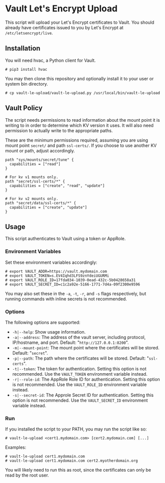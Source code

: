 # Vault Let's Encrypt Upload

This script will upload your Let's Encrypt certificates to Vault. You should already have certificates issued to you by Let's Encrypt at `/etc/letsencrypt/live`.

## Installation

You will need hvac, a Python client for Vault.

    # pip3 install hvac
    
You may then clone this repository and optionally install it to your user or system bin directory.

    # cp vault-le-upload/vault-le-upload.py /usr/local/bin/vault-le-upload
    
## Vault Policy

The script needs permissions to read information about the mount point it is writing to in order to determine which KV version it uses. It will also need permission to actually write to the appropriate paths.

These are the minimum permissions required, assuming you are using mount point `secret/` and path `ssl-certs/`. If you choose to use another KV mount or path, adjust accordingly.

    path "sys/mounts/secret/tune" {
      capabilities = ["read"]
    }
    
    # For kv v1 mounts only.
    path "secret/ssl-certs/*" {
      capabilities = ["create", "read", "update"]
    }
    
    # For kv v2 mounts only.
    path "secret/data/ssl-certs/*" {
      capabilities = ["create", "update"]
    }
    
## Usage

This script authenticates to Vault using a token or AppRole.

### Environment Variables

Set these environment variables accordingly:

    # export VAULT_ADDR=https://vault.mydomain.com
    # export VAULT_TOKEN=s.EV4Iqhd3LFS9znYdeiUGURMi
    # export VAULT_ROLE_ID=17fda034-1039-0ead-432c-5b0428658a31
    # export VAULT_SECRET_ID=c1c2a92e-5166-1771-7d4a-09f2300e9596
    
You may also set these in the `-a`, `-t`, `-r`, and `-s` flags respectively, but running commands with inline secrets is not recommended.
    
### Options

The following options are supported:

* `-h|--help`: Show usage information.
* `-a|--address`: The address of the vault server, including protocol, IP/hostname, and port. Default: "`http://127.0.0.1:8200`".
* `-m|--mount-point`: The mount point where the certificates will be stored. Default: "`secret`".
* `-p|--path`: The path where the certificates will be stored. Default: "`ssl-certs`".
* `-t|--token`: The token for authentication. Setting this option is not recommended. Use the `VAULT_TOKEN` environment variable instead.
* `-r|--role-id`: The AppRole Role ID for authentication. Setting this option is not recommended. Use the `VAULT_ROLE_ID` environment variable instead.
* `-s|--secret-id`: The Approle Secret ID for authentication. Setting this option is not recommended. Use the `VAULT_SECRET_ID` environment variable instead.

### Run

If you installed the script to your PATH, you may run the script like so:

    # vault-le-upload <cert1.mydomain.com> [cert2.mydomain.com] [...]
    
Examples:

    # vault-le-upload cert1.mydomain.com
    # vault-le-upload cert1.mydomain.com cert2.myotherdomain.org

You will likely need to run this as root, since the certificates can only be read by the root user.
